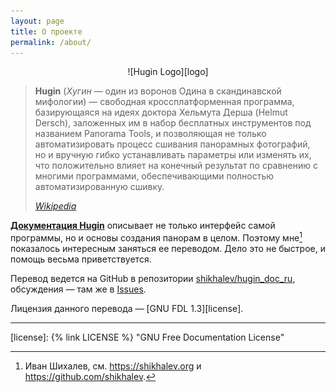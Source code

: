 ```yaml
---
layout: page
title: О проекте
permalink: /about/
---
```


<p align="center">
![Hugin Logo][logo]
</p>

> **Hugin** (*Хугин* — один из воронов Одина в скандинавской мифологии) —
> свободная кроссплатформенная программа, базирующаяся на идеях
> доктора Хельмута Дерша (Helmut Dersch), заложенных им в набор
> бесплатных инструментов под названием Panorama Tools, и позволяющая
> не только автоматизировать процесс сшивания панорамных фотографий,
> но и вручную гибко устанавливать параметры или изменять их, что
> положительно влияет на конечный результат по сравнению с многими
> программами, обеспечивающими полностью автоматизированную сшивку.
>
> *[Wikipedia][wiki]*

**[Документация Hugin][origin]** описывает не только интерфейс самой программы, но и основы создания панорам
в целом. Поэтому мне[^me] показалось интересным заняться ее переводом. Дело это не быстрое,
и помощь весьма приветствуется.

Перевод ведется на GitHub в репозитории [shikhalev/hugin_doc_ru][repo], обсуждения — там же
в [Issues][issues].

Лицензия данного перевода — [GNU FDL 1.3][license].

-----

[^me]: Иван Шихалев, см. <https://shikhalev.org> и <https://github.com/shikhalev>.

[logo]: /tr/img/hugin-logo.png
[wiki]: https://ru.wikipedia.org/wiki/Hugin
[repo]: https://github.com/shikhalev/hugin_doc_ru
[issues]: https://github.com/shikhalev/hugin_doc_ru/issues
[origin]: https://wiki.panotools.org/Hugin
[license]: {% link LICENSE %} "GNU Free Documentation License"
